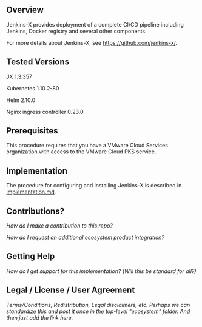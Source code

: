 ## Overview
Jenkins-X provides deployment of a complete CI/CD pipeline including Jenkins, Docker registry and several other components.

For more details about Jenkins-X, see <https://github.com/jenkins-x/>.

## Tested Versions

JX 1.3.357

Kubernetes 1.10.2-80

Helm 2.10.0

Nginx ingress controller 0.23.0

## Prerequisites
This procedure requires that you have a VMware Cloud Services organization with access to the VMware Cloud PKS service. 

## Implementation
The procedure for configuring and installing Jenkins-X is described in [implementation.md](./implementation.md).

## Contributions?
*How do I make a contribution to this repo?*

*How do I request an additional ecosystem product integration?*

## Getting Help
*How do I get support for this implementation? (Will this be standard for all?)*

## Legal / License / User Agreement
*Terms/Conditions, Redistribution, Legal disclaimers, etc. Perhaps we can standardize this and post it once in the top-level "ecosystem" folder. And then just add the link here.*
